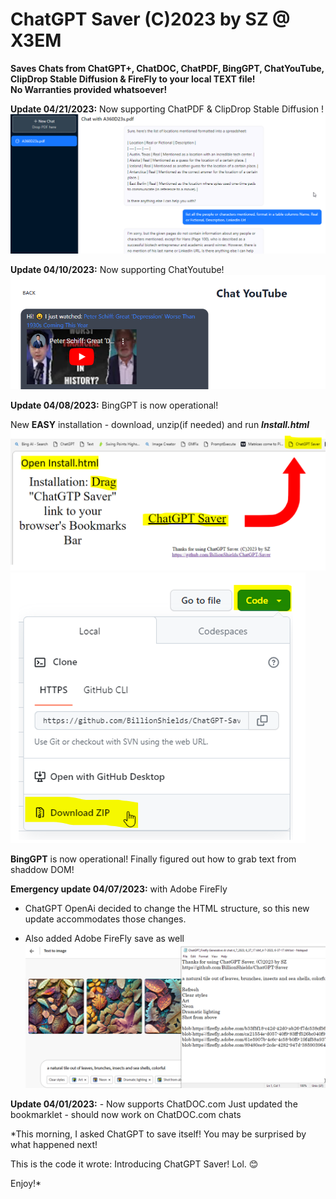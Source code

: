 
# ChatGPT Saver (C)2023 by SZ @ X3EM
**Saves Chats from ChatGPT+, ChatDOC, ChatPDF, BingGPT, ChatYouTube, ClipDrop Stable Diffusion & FireFly to your local TEXT file! 
<br>No Warranties provided whatsoever!** 

**Update 04/21/2023:** Now supporting ChatPDF & ClipDrop Stable Diffusion ! 
![Support for ChatPDF](ChatPDF.png)

**Update 04/10/2023:** Now supporting ChatYoutube! 
![Support for ChatYoutube](ChatYouTube.png)

**Update 04/08/2023:** BingGPT is now operational!

New **EASY** installation - download, unzip(if needed) and run ***Install.html***
![Install Instructions](HowInstall.png)
![Zip Download](DownloadZip.png)

**BingGPT** is now operational! Finally figured out how to grab text from shaddow DOM! 


**Emergency update 04/07/2023:** with Adobe FireFly 
- ChatGPT OpenAi decided to change the HTML structure, so this new update accommodates those changes.

- Also added Adobe FireFly save as well
![Firefly Support](FireFLySupport.png)

**Update 04/01/2023:** - Now supports ChatDOC.com
Just updated the bookmarklet - should now work on ChatDOC.com chats

*This morning, I asked ChatGPT to save itself! 
You may be surprised by what happened next! 

This is the code it wrote: Introducing ChatGPT Saver! Lol. 😊 


Enjoy!*

